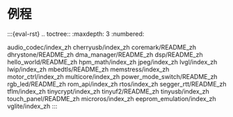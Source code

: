 # 例程

:::{eval-rst}
.. toctree::
   :maxdepth: 3
   :numbered:

   audio_codec/index_zh
   cherryusb/index_zh
   coremark/README_zh
   dhrystone/README_zh
   dma_manager/README_zh
   dsp/README_zh
   hello_world/README_zh
   hpm_math/index_zh
   jpeg/index_zh
   lvgl/index_zh
   lwip/index_zh
   mbedtls/README_zh
   memstress/index_zh
   motor_ctrl/index_zh
   multicore/index_zh
   power_mode_switch/README_zh
   rgb_led/README_zh
   rom_api/index_zh
   rtos/index_zh
   segger_rtt/README_zh
   tflm/index_zh
   tinycrypt/index_zh
   tinyuf2/README_zh
   tinyusb/index_zh
   touch_panel/README_zh
   microros/index_zh
   eeprom_emulation/index_zh
   vglite/index_zh
:::
